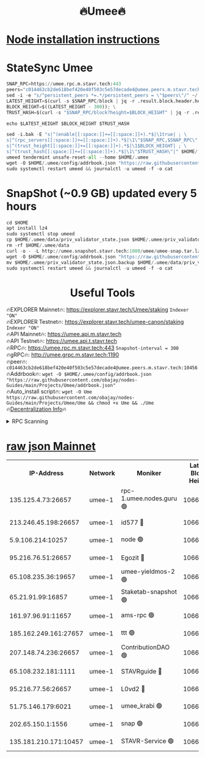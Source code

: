 <h1 align="center"> 🔥Umee🔥</h1>


[Node installation instructions](https://github.com/obajay/nodes-Guides/tree/main/Projects/Umee)
=
# StateSync Umee
```python
SNAP_RPC=https://umee.rpc.m.stavr.tech:443
peers="c014463cb2de618bef420e40f503c5e57decade4@umee.peers.m.stavr.tech:10456"
sed -i -e "s/^persistent_peers *=.*/persistent_peers = \"$peers\"/" ~/.umee/config/config.toml
LATEST_HEIGHT=$(curl -s $SNAP_RPC/block | jq -r .result.block.header.height); \
BLOCK_HEIGHT=$((LATEST_HEIGHT - 300)); \
TRUST_HASH=$(curl -s "$SNAP_RPC/block?height=$BLOCK_HEIGHT" | jq -r .result.block_id.hash)

echo $LATEST_HEIGHT $BLOCK_HEIGHT $TRUST_HASH

sed -i.bak -E "s|^(enable[[:space:]]+=[[:space:]]+).*$|\1true| ; \
s|^(rpc_servers[[:space:]]+=[[:space:]]+).*$|\1\"$SNAP_RPC,$SNAP_RPC\"| ; \
s|^(trust_height[[:space:]]+=[[:space:]]+).*$|\1$BLOCK_HEIGHT| ; \
s|^(trust_hash[[:space:]]+=[[:space:]]+).*$|\1\"$TRUST_HASH\"|" $HOME/.umee/config/config.toml
umeed tendermint unsafe-reset-all --home $HOME/.umee
wget -O $HOME/.umee/config/addrbook.json "https://raw.githubusercontent.com/obajay/nodes-Guides/main/Projects/Umee/addrbook.json"
sudo systemctl restart umeed && journalctl -u umeed -f -o cat
```
# SnapShot (~0.9 GB) updated every 5 hours
```python
cd $HOME
apt install lz4
sudo systemctl stop umeed
cp $HOME/.umee/data/priv_validator_state.json $HOME/.umee/priv_validator_state.json.backup
rm -rf $HOME/.umee/data
curl -o - -L http://umee.snapshot.stavr.tech:1000/umee/umee-snap.tar.lz4 | lz4 -c -d - | tar -x -C $HOME/.umee --strip-components 2
wget -O $HOME/.umee/config/addrbook.json "https://raw.githubusercontent.com/obajay/nodes-Guides/main/Projects/Umee/addrbook.json"
mv $HOME/.umee/priv_validator_state.json.backup $HOME/.umee/data/priv_validator_state.json
sudo systemctl restart umeed && journalctl -u umeed -f -o cat
```
 <h1 align="center"> Useful Tools</h1>

🔥EXPLORER Mainnet🔥:      https://explorer.stavr.tech/Umee/staking             `Indexer "ON"` \
🔥EXPLORER Testnet🔥:        https://explorer.stavr.tech/umee-canon/staking      `Indexer "ON"` \
🔥API Mainnet🔥:                   https://umee.api.m.stavr.tech \
🔥API Testnet🔥:                     https://umee.api.t.stavr.tech \
🔥RPC🔥:                           https://umee.rpc.m.stavr.tech:443                     `Snapshot-interval = 300` \
🔥gRPC🔥:                              http://umee.grpc.m.stavr.tech:1190 \
🔥peer🔥:                     `c014463cb2de618bef420e40f503c5e57decade4@umee.peers.m.stavr.tech:10456` \
🔥Addrbook🔥:    ```wget -O $HOME/.umee/config/addrbook.json "https://raw.githubusercontent.com/obajay/nodes-Guides/main/Projects/Umee/addrbook.json"``` \
🔥Auto_install script🔥: ```wget -O Ume https://raw.githubusercontent.com/obajay/nodes-Guides/main/Projects/Umee/Ume && chmod +x Ume && ./Ume``` \
🔥[Decentralization Info](https://github.com/obajay/StateSync-snapshots/tree/main/Projects/Umee/Decentralization)🔥

<details>
<summary>RPC Scanning</summary>

<h2 align="center"> We scan nodes in real time every 4 hours. And we provide the final result of RPC endpoints.
We cannot influence the operation of these nodes in any way. </h2>


```python
If Voting Power is higher than 0 --> then the Node is a validator of the network and may be subject to attack and be a potential threat to the chain.
```
```python
We marked such validators with a red symbol
```

</details>

[raw json Mainnet](https://rpc-check.umeem.stavr.tech/umeem/rpc-umeem-result.json)
=



<table><tr><th>IP-Address</th><th>Network</th><th>Moniker</th><th>Latest Block Height</th><th>Earliest Block Height</th><th>Catching Up</th><th>Tx Index</th><th>Voting Power</th><th>Scan Time</th></tr><tr><td>135.125.4.73:26657</td><td>umee-1</td><td>rpc-1.umee.nodes.guru 🟢</td><td>10668179</td><td>5167386</td><td>False</td><td>on</td><td>0</td><td>2024-02-19T20:46:04.933825780UTC</td></tr><tr><td>213.246.45.198:26657</td><td>umee-1</td><td>id577 🔴</td><td>10668166</td><td>7100001</td><td>False</td><td>on</td><td>35115902</td><td>2024-02-19T20:44:50.419919203UTC</td></tr><tr><td>5.9.106.214:10257</td><td>umee-1</td><td>node 🟢</td><td>10668175</td><td>7942001</td><td>False</td><td>on</td><td>0</td><td>2024-02-19T20:45:41.504164036UTC</td></tr><tr><td>95.216.76.51:26657</td><td>umee-1</td><td>Egozit 🔴</td><td>10668179</td><td>8262001</td><td>False</td><td>off</td><td>38484382</td><td>2024-02-19T20:46:04.605670344UTC</td></tr><tr><td>65.108.235.36:19657</td><td>umee-1</td><td>umee-yieldmos-2 🟢</td><td>10668160</td><td>9575548</td><td>False</td><td>on</td><td>0</td><td>2024-02-19T20:44:17.342664871UTC</td></tr><tr><td>65.21.91.99:16857</td><td>umee-1</td><td>Staketab-snapshot 🟢</td><td>10668171</td><td>9992001</td><td>False</td><td>off</td><td>0</td><td>2024-02-19T20:45:17.484219548UTC</td></tr><tr><td>161.97.96.91:11657</td><td>umee-1</td><td>ams-rpc 🟢</td><td>10668182</td><td>10352001</td><td>False</td><td>on</td><td>0</td><td>2024-02-19T20:46:25.416761590UTC</td></tr><tr><td>185.162.249.161:27657</td><td>umee-1</td><td>ttt 🟢</td><td>10668173</td><td>10381617</td><td>False</td><td>on</td><td>0</td><td>2024-02-19T20:45:32.082029266UTC</td></tr><tr><td>207.148.74.236:26657</td><td>umee-1</td><td>ContributionDAO 🟢</td><td>10668180</td><td>10484838</td><td>False</td><td>off</td><td>0</td><td>2024-02-19T20:46:12.052131534UTC</td></tr><tr><td>65.108.232.181:1111</td><td>umee-1</td><td>STAVRguide 🔴</td><td>10668160</td><td>10560001</td><td>False</td><td>on</td><td>357732</td><td>2024-02-19T20:44:14.972094562UTC</td></tr><tr><td>95.216.77.56:26657</td><td>umee-1</td><td>L0vd2 🔴</td><td>10668182</td><td>10568182</td><td>False</td><td>off</td><td>38391413</td><td>2024-02-19T20:46:25.099184047UTC</td></tr><tr><td>51.75.146.179:6021</td><td>umee-1</td><td>umee_krabi 🟢</td><td>10668177</td><td>10656048</td><td>False</td><td>on</td><td>0</td><td>2024-02-19T20:45:58.079475210UTC</td></tr><tr><td>202.65.150.1:1556</td><td>umee-1</td><td>snap 🟢</td><td>10668174</td><td>10662796</td><td>False</td><td>on</td><td>0</td><td>2024-02-19T20:45:39.159041616UTC</td></tr><tr><td>135.181.210.171:10457</td><td>umee-1</td><td>STAVR-Service 🟢</td><td>10668180</td><td>10666001</td><td>False</td><td>on</td><td>0</td><td>2024-02-19T20:46:12.395361443UTC</td></tr></table>
